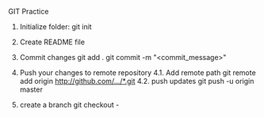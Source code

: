 GIT Practice

1. Initialize folder:
git init

2. Create README file

3. Commit changes
git add .
git commit -m "<commit_message>"

4. Push your changes to remote repository
4.1. Add remote path
git remote add origin <http://github.com/.../*.git>
4.2. push updates
git push -u origin master

5. create a branch
git checkout -